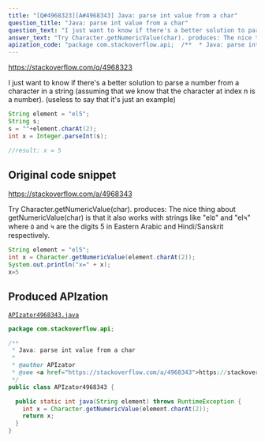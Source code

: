 ```yaml
---
title: "[Q#4968323][A#4968343] Java: parse int value from a char"
question_title: "Java: parse int value from a char"
question_text: "I just want to know if there's a better solution to parse a number from a character in a string (assuming that we know that the character at index n is a number). (useless to say that it's just an example)"
answer_text: "Try Character.getNumericValue(char). produces: The nice thing about getNumericValue(char) is that it also works with strings like \"el٥\" and \"el५\" where ٥ and ५ are the digits 5 in Eastern Arabic and Hindi/Sanskrit respectively."
apization_code: "package com.stackoverflow.api;  /**  * Java: parse int value from a char  *  * @author APIzator  * @see <a href=\"https://stackoverflow.com/a/4968343\">https://stackoverflow.com/a/4968343</a>  */ public class APIzator4968343 {    public static int java(String element) throws RuntimeException {     int x = Character.getNumericValue(element.charAt(2));     return x;   } }"
---
```


https://stackoverflow.com/q/4968323

I just want to know if there&#x27;s a better solution to parse a number from a character in a string (assuming that we know that the character at index n is a number).
(useless to say that it&#x27;s just an example)


```java
String element = "el5";
String s;
s = ""+element.charAt(2);
int x = Integer.parseInt(s);

//result: x = 5
```


## Original code snippet

https://stackoverflow.com/a/4968343

Try Character.getNumericValue(char).
produces:
The nice thing about getNumericValue(char) is that it also works with strings like &quot;el٥&quot; and &quot;el५&quot; where ٥ and ५ are the digits 5 in Eastern Arabic and Hindi/Sanskrit respectively.

```java
String element = "el5";
int x = Character.getNumericValue(element.charAt(2));
System.out.println("x=" + x);
x=5
```

## Produced APIzation

[`APIzator4968343.java`](https://github.com/pasqualesalza/apization-temp-data/raw/master/apizations/java/APIzator4968343.java)

```java
package com.stackoverflow.api;

/**
 * Java: parse int value from a char
 *
 * @author APIzator
 * @see <a href="https://stackoverflow.com/a/4968343">https://stackoverflow.com/a/4968343</a>
 */
public class APIzator4968343 {

  public static int java(String element) throws RuntimeException {
    int x = Character.getNumericValue(element.charAt(2));
    return x;
  }
}

```